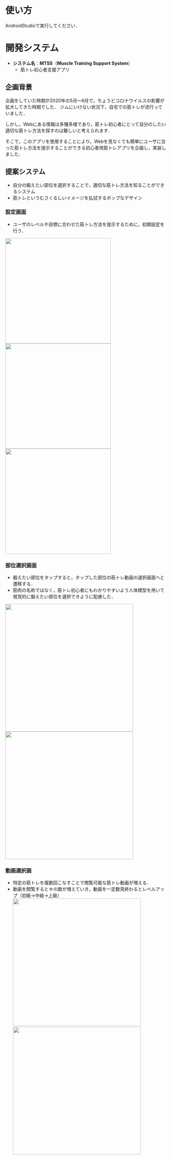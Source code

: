 # 使い方
AndroidStudioで実行してください．

# 開発システム

- **システム名**：**MTSS**（**Muscle Training Support System**）
    - 筋トレ初心者支援アプリ

## 企画背景

企画をしていた時期が2020年の5月～6月で，ちょうどコロナウイルスの影響が拡大してきた時期でした．
ジムにいけない状況下，自宅での筋トレが流行っていました．

しかし，Webにある情報は多種多様であり，筋トレ初心者にとって自分のしたい適切な筋トレ方法を探すのは難しいと考えられます．

そこで，このアプリを使用することにより，Webを見なくても簡単にユーザに合った筋トレ方法を提示することができる初心者用筋トレアプリを企画し，実装しました．

## 提案システム

- 自分の鍛えたい部位を選択することで，適切な筋トレ方法を知ることができるシステム
- 筋トレというむさくるしいイメージを払拭するポップなデザイン

### 設定画面

- ユーザのレベルや目標に合わせた筋トレ方法を提示するために，初期設定を行う．

<img src="https://user-images.githubusercontent.com/67993065/213366789-d05be50d-8ebc-4b94-bbc9-41f1f42a466e.png" width="330"> <img src="https://user-images.githubusercontent.com/67993065/213366798-cbebb482-8362-4457-8a0f-d3b01edd59f9.png" width="330"> <img src="https://user-images.githubusercontent.com/67993065/213366799-01052f1a-6da7-4365-9ee3-283ad93ac3eb.png" width="330">

### 部位選択画面

- 鍛えたい部位をタップすると，タップした部位の筋トレ動画の選択画面へと遷移する．
- 筋肉の名称ではなく，筋トレ初心者にもわかりやすいよう人体模型を用いて視覚的に鍛えたい部位を選択できように配慮した．

<img src="https://user-images.githubusercontent.com/67993065/213365794-e219417d-6837-4ce6-85b0-a398f1c92160.png" width="400"> <img src="https://user-images.githubusercontent.com/67993065/213365798-2f4a14e3-32de-45a6-bca7-88e8b4c1354e.png" width="400">

### 動画選択画

- 特定の筋トレを複数回こなすことで閲覧可能な筋トレ動画が増える．
- 動画を閲覧すると☆の数が増えていき，動画を一定数見終わるとレベルアップ（初級→中級→上級）
<img src=https://user-images.githubusercontent.com/67993065/213366424-14d9e021-6b93-450e-8b2f-d8bbd7460bf7.png width="400"> <img src=https://user-images.githubusercontent.com/67993065/213366430-fa47084b-c97f-4365-83bc-6ff1bac8d0b5.png width="400">

